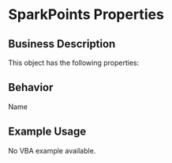 # SparkPoints Properties

## Business Description
This object has the following properties:

## Behavior
Name

## Example Usage
No VBA example available.